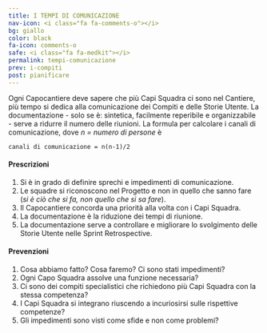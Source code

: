 ```yaml
---
title: I TEMPI DI COMUNICAZIONE
nav-icon: <i class="fa fa-comments-o"></i>
bg: giallo
color: black
fa-icon: comments-o
safe: <i class="fa fa-medkit"></i>
permalink: tempi-comunicazione
prev: i-compiti
post: pianificare
---
```



Ogni Capocantiere deve sapere che più Capi Squadra ci sono nel Cantiere, più tempo si dedica alla comunicazione dei Compiti e delle Storie Utente. La documentazione - solo se è: sintetica, facilmente reperibile e organizzabile - serve a ridurre il numero delle riunioni. La formula per calcolare i canali di comunicazione, dove *n = numero di persone* è 

<code>canali di comunicazione = n(n-1)/2</code>

#### <i class="fa fa-exclamation-circle"></i> Prescrizioni

1. Si è in grado di definire sprechi e impedimenti di comunicazione.
2. Le squadre si riconoscono nel Progetto e non in quello che sanno fare (*si è ciò che si fa, non quello che si sa fare*).
3. Il Capocantiere concorda una priorità alla volta con i Capi Squadra.
4. La documentazione  è la riduzione dei tempi di riunione.
5. La documentazione serve a controllare e migliorare lo svolgimento delle Storie Utente nelle Sprint Retrospective. 

#### <i class="fa fa-question-circle"></i> Prevenzioni

1. Cosa abbiamo fatto? Cosa faremo? Ci sono stati impedimenti?
2. Ogni Capo Squadra assolve una funzione necessaria?
3. Ci sono dei compiti specialistici che richiedono più Capi Squadra con la stessa competenza?
4. I Capi Squadra si integrano riuscendo a incuriosirsi sulle rispettive competenze? 
5. Gli impedimenti sono visti come sfide e non come problemi?
